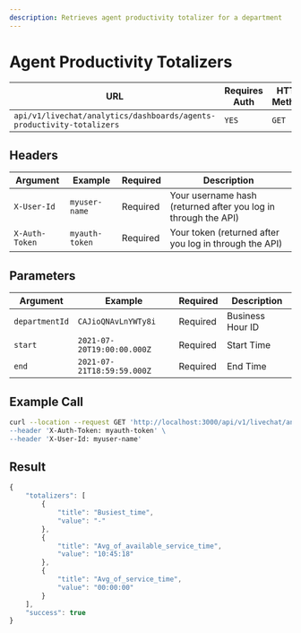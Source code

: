 ```yaml
---
description: Retrieves agent productivity totalizer for a department
---
```


# Agent Productivity Totalizers

| URL                                                                   | Requires Auth | HTTP Method |
| --------------------------------------------------------------------- | ------------- | ----------- |
| `api/v1/livechat/analytics/dashboards/agents-productivity-totalizers` | `YES`         | `GET`       |

## Headers

| Argument       | Example        | Required | Description                                                    |
| -------------- | -------------- | -------- | -------------------------------------------------------------- |
| `X-User-Id`    | `myuser-name`  | Required | Your username hash (returned after you log in through the API) |
| `X-Auth-Token` | `myauth-token` | Required | Your token (returned after you log in through the API)         |

## Parameters

| Argument       | Example                    | Required | Description      |
| -------------- | -------------------------- | -------- | ---------------- |
| `departmentId` | `CAJioQNAvLnYWTy8i`        | Required | Business Hour ID |
| `start`        | `2021-07-20T19:00:00.000Z` | Required | Start Time       |
| `end`          | `2021-07-21T18:59:59.000Z` | Required | End Time         |

## Example Call

```bash
curl --location --request GET 'http://localhost:3000/api/v1/livechat/analytics/dashboards/agents-productivity-totalizers?departmentId=CAJioQNAvLnYWTy8i&start=2021-07-20T19:00:00.000Z&end=2021-07-21T18:59:59.000Z\
--header 'X-Auth-Token: myauth-token' \
--header 'X-User-Id: myuser-name'
```

## Result

```javascript
{
    "totalizers": [
        {
            "title": "Busiest_time",
            "value": "-"
        },
        {
            "title": "Avg_of_available_service_time",
            "value": "10:45:18"
        },
        {
            "title": "Avg_of_service_time",
            "value": "00:00:00"
        }
    ],
    "success": true
}
```
